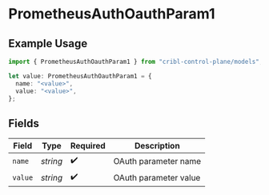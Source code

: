 # PrometheusAuthOauthParam1

## Example Usage

```typescript
import { PrometheusAuthOauthParam1 } from "cribl-control-plane/models";

let value: PrometheusAuthOauthParam1 = {
  name: "<value>",
  value: "<value>",
};
```

## Fields

| Field                 | Type                  | Required              | Description           |
| --------------------- | --------------------- | --------------------- | --------------------- |
| `name`                | *string*              | :heavy_check_mark:    | OAuth parameter name  |
| `value`               | *string*              | :heavy_check_mark:    | OAuth parameter value |